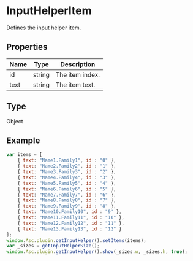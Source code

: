 # InputHelperItem

Defines the input helper item.

## Properties

| Name | Type | Description |
| ---- | ---- | ----------- |
| id | string | The item index. |
| text | string | The item text. |
## Type

Object



## Example

```javascript editor-xlsx
var items = [
    { text: "Name1.Family1", id : "0" },
    { text: "Name2.Family2", id : "1" },
    { text: "Name3.Family3", id : "2" },
    { text: "Name4.Family4", id : "3" },
    { text: "Name5.Family5", id : "4" },
    { text: "Name6.Family6", id : "5" },
    { text: "Name7.Family7", id : "6" },
    { text: "Name8.Family8", id : "7" },
    { text: "Name9.Family9", id : "8" },
    { text: "Name10.Family10", id : "9" },
    { text: "Name11.Family11", id : "10" },
    { text: "Name12.Family12", id : "11" },
    { text: "Name13.Family13", id : "12" }
];
window.Asc.plugin.getInputHelper().setItems(items);
var _sizes = getInputHelperSize();
window.Asc.plugin.getInputHelper().show(_sizes.w, _sizes.h, true);
```
